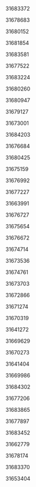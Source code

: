 31683372

31678683

31680152

31681854

31683581

31677522

31683224

31680260

31680947

31679127

31673001

31684203

31676684

31680425

31675159

31676992

31677227

31663991

31676727

31675654

31676672

31674714

31673536

31674761

31673703

31672866

31671274

31670319

31641272

31669629

31670273

31641404

31669986

31684302

31677206

31683865

31677897

31683452

31662779

31678174

31683370

31653404

